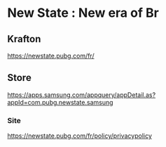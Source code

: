 # New State : New era of Br


## Krafton
https://newstate.pubg.com/fr/

## Store
https://apps.samsung.com/appquery/appDetail.as?appId=com.pubg.newstate.samsung

### Site
https://newstate.pubg.com/fr/policy/privacypolicy